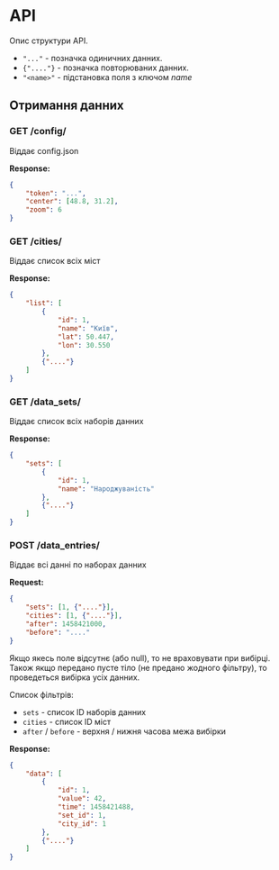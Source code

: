 # API

Опис структури API.

 * `"..."` - позначка одиничних данних.
 * `{"...."}` - позначка повторюваних данних.
 * `"<name>"` - підстановка поля з ключом _name_

## Отримання данних

### GET /config/
Віддає config.json

__Response:__

```json
{
    "token": "...",
    "center": [48.8, 31.2],
    "zoom": 6
}
```

### GET /cities/
Віддає список всіх міст

__Response:__

```json
{
    "list": [
        {
            "id": 1,
            "name": "Київ",
            "lat": 50.447,
            "lon": 30.550
        },
        {"...."}
    ]
}
```

### GET /data_sets/
Віддає список всіх наборів данних

__Response:__

```json
{
    "sets": [
        {
            "id": 1,
            "name": "Народжуваність"
        },
        {"...."}
    ]
}
```

### POST /data_entries/
Віддає всі данні по наборах данних

__Request:__

```json
{
    "sets": [1, {"...."}],
    "cities": [1, {"...."}],
    "after": 1458421000,
    "before": "...."
}
```

Якщо якесь поле відсутнє (або null), то не враховувати при вибірці. Також якщо передано пусте тіло (не предано жодного фільтру), то проведеться вибірка усіх данних.

Список фільтрів:
 * `sets` - список ID наборів данних
 * `cities` - список ID міст
 * `after` / `before` - верхня / нижня часова межа вибірки

__Response:__

```json
{
    "data": [
        {
            "id": 1,
            "value": 42,
            "time": 1458421488,
            "set_id": 1,
            "city_id": 1
        },
        {"...."}
    ]
}
```
